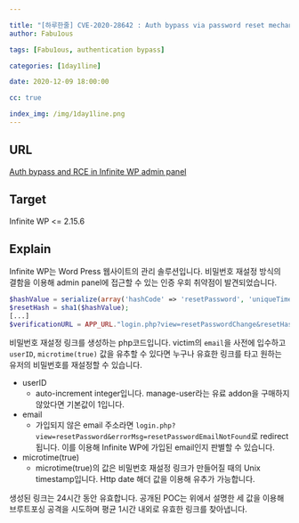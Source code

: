 ```yaml
---

title: "[하루한줄] CVE-2020-28642 : Auth bypass via password reset mechanism"
author: Fabu1ous

tags: [Fabu1ous, authentication bypass]

categories: [1day1line]

date: 2020-12-09 18:00:00

cc: true

index_img: /img/1day1line.png
---
```




## URL

[Auth bypass and RCE in Infinite WP admin panel](https://ssd-disclosure.com/ssd-advisory-auth-bypass-and-rce-in-infinite-wp-admin-panel/)



## Target

Infinite WP <= 2.15.6



## Explain

Infinite WP는 Word Press 웹사이트의 관리 솔루션입니다. 비밀번호 재설정 방식의 결함을 이용해 admin panel에 접근할 수 있는 인증 우회 취약점이 발견되었습니다.



```php
$hashValue = serialize(array('hashCode' => 'resetPassword', 'uniqueTime' => microtime(true), 'userPin' => $userDets['userID']));
$resetHash = sha1($hashValue);
[...]
$verificationURL = APP_URL."login.php?view=resetPasswordChange&resetHash=".$resetHash."&transID=".sha1($params["email"]);
```

비밀번호 재설정 링크를 생성하는 php코드입니다.  victim의 `email`을 사전에 입수하고 `userID`,  `microtime(true)` 값을 유추할 수 있다면 누구나 유효한 링크를 타고 원하는 유저의 비밀번호를 재설정할 수 있습니다.

- userID
  - auto-increment integer입니다. manage-user라는 유료 addon을 구매하지 않았다면 기본값이 1입니다.
- email
  - 가입되지 않은 email 주소라면 `login.php?view=resetPassword&errorMsg=resetPasswordEmailNotFound`로 redirect 됩니다. 이를 이용해 Infinite WP에 가입된 email인지 판별할 수 있습니다.
- microtime(true)
  - microtime(true)의 값은 비밀번호 재설정 링크가 만들어질 때의 Unix timestamp입니다. Http date 해더 값을 이용해 유추가 가능합니다.

생성된 링크는 24시간 동안 유효합니다. 공개된 POC는 위에서 설명한 세 값을 이용해 브루트포싱 공격을 시도하며 평균 1시간 내외로 유효한 링크를 찾아냅니다.